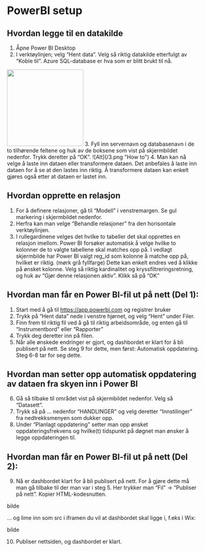 # PowerBI setup


## Hvordan legge til en datakilde
1. Åpne Power BI Desktop
2. I verktøylinjen; velg “Hent data”. Velg så riktig datakilde etterfulgt av “Koble til”. Azure SQL-database er hva som er blitt brukt til nå.
<img src="/2.png" width="200" />
3.  Fyll inn servernavn og databasenavn i de to tilhørende feltene og huk av de boksene som vist på skjermbildet nedenfor. Trykk deretter på “OK”.
![Alt](/3.png "How to")
4. Man kan nå velge å laste inn dataen eller transformere dataen. Det anbefales å laste inn dataen for å se at den lastes inn riktig. Å transformere dataen kan enkelt gjøres også etter at dataen er lastet inn.


## Hvordan opprette en relasjon
1. For å definere relasjoner, gå til “Modell” i venstremargen. Se gul markering i skjermbildet nedenfor. 
2. Herfra kan man velge “Behandle relasjoner” fra den horisontale verktøylinjen.
3. I rullegardinene velges det hvilke to tabeller det skal opprettes en relasjon imellom. Power BI forsøker automatisk å velge hvilke to kolonner de to valgte tabellene skal matches opp på. I vedlagt skjermbilde har Power BI valgt reg_id som kolonne å matche opp på, hvilket er riktig. (mørk grå fyllfarge) Dette kan enkelt endres ved å klikke på ønsket kolonne. Velg så riktig kardinalitet og kryssfiltreringsretning, og huk av “Gjør denne relasjonen aktiv”. Klikk så på “OK”

## Hvordan man får en Power BI-fil ut på nett (Del 1):
1. Start med å gå til https://app.powerbi.com og registrer bruker
2. Trykk på “Hent data” nede i venstre hjørnet, og velg “Hent” under Filer.
3. Finn frem til riktig fil ved å gå til riktig arbeidsområde, og enten gå til “Instrumentbord” eller “Rapporter”
4. Trykk deg deretter inn på filen.
5. Når alle ønskede endringer er gjort, og dashbordet er klart for å bli publisert på nett. Se steg 9 for dette, men først: Automatisk oppdatering. Steg 6-8 tar for seg dette.

## Hvordan man setter opp automatisk oppdatering av dataen fra skyen inn i Power BI
6. Gå så tilbake til området vist på skjermbildet nedenfor. Velg så “Datasett”.
7. Trykk så på … nedenfor “HANDLINGER” og velg deretter “Innstilinger” fra nedtrekksmenyen som dukker opp.
8. Under “Planlagt oppdatering” setter man opp ønsket oppdateringsfrekvens og hvilke(t) tidspunkt på døgnet man ønsker å legge oppdateringen til.  

## Hvordan man får en Power BI-fil ut på nett (Del 2):
9. Nå er dashbordet klart for å bli publisert på nett. For å gjøre dette må man gå tilbake til der man var i steg 5. Her trykker man “Fil” → “Publiser på nett”. Kopier HTML-kodesnutten.

bilde

… og lime inn som src i iframen du vil at dashbordet skal ligge i, f.eks i Wix:

bilde

10. Publiser nettsiden, og dashbordet er klart.
